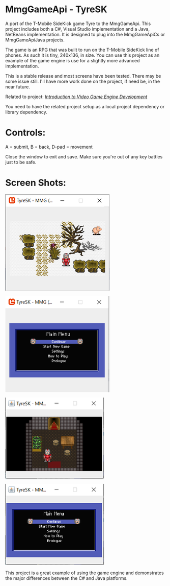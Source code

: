 # MmgGameApi - TyreSK
A port of the T-Mobile SideKick game Tyre to the MmgGameApi.
This project includes both a C#, Visual Studio implementation and a Java, NetBeans implementation.
It is designed to plug into the MmgGameApiCs or MmgGameApiJava projects.
 
The game is an RPG that was built to run on the T-Mobile SideKick line of phones. As such it is tiny, 240x136, in size.
You can use this project as an example of the game engine is use for a slightly more advanced implementation.

This is a stable release and most screens have been tested. There may be some issue still. I'll have more work done on the project, if need be, in the near future.

Related to project:
[*Introduction to Video Game Engine Development*](https://github.com/Apress/introduction-video-game-engine-development)

You need to have the related project setup as a local project dependency or library dependency.

# Controls: 
A = submit, B = back, D-pad = movement

Close the window to exit and save. Make sure you're out of any key battles just to be safe.

# Screen Shots:

[comment]: #sc1
![Cover image](storage/tyre_cs_sc1.png)

[comment]: #sc2
![Cover image](storage/tyre_cs_sc2.png)

[comment]: #sc3
![Cover image](storage/tyre_java_sc1.png)

[comment]: #sc4
![Cover image](storage/tyre_java_sc2.png)

This project is a great example of using the game engine and demonstrates the major differences between the C# and Java platforms.
